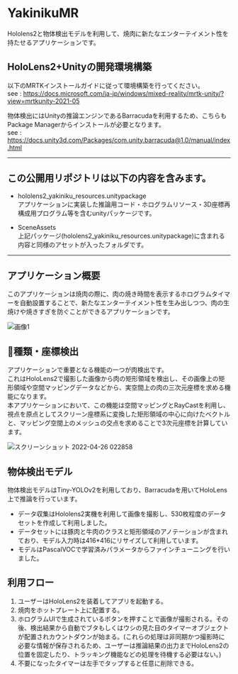 # YakinikuMR
Hololens2と物体検出モデルを利用して、焼肉に新たなエンターテイメント性を持たせるアプリケーションです。

## HoloLens2+Unityの開発環境構築
以下のMRTKインストールガイドに従って環境構築を行ってください。  
see : https://docs.microsoft.com/ja-jp/windows/mixed-reality/mrtk-unity/?view=mrtkunity-2021-05

物体検出にはUnityの推論エンジンであるBarracudaを利用するため、こちらもPackage Managerからインストールが必要となります。  
see : https://docs.unity3d.com/Packages/com.unity.barracuda@1.0/manual/index.html

- - -

## この公開用リポジトリは以下の内容を含みます。

 - hololens2_yakiniku_resources.unitypackage  
アプリケーションに実装した推論用コード・ホログラムリソース・3D座標再構成用プログラム等を含むunityパッケージです。

 - SceneAssets  
上記パッケージ(hololens2_yakiniku_resources.unitypackage)に含まれる内容と同様のアセットが入ったフォルダです。

- - -

## アプリケーション概要
このアプリケーションは焼肉の際に、肉の焼き時間を表示するホログラムタイマーを自動設置することで、新たなエンターテイメント性を生み出しつつ、肉の生焼けや焼きすぎを防ぐことができるアプリケーションです。  

![画像1](https://user-images.githubusercontent.com/104173409/165133948-c3b58bd4-4b90-492c-9858-62f32aca6dd4.jpg)  

## 🍖種類・座標検出
アプリケーションで重要となる機能の一つが肉検出です。  
これはHoloLens2で撮影した画像から肉の矩形領域を検出し、その画像上の矩形領域や空間マッピングデータなどから、実空間上の肉の三次元座標を求める機能になります。  
本アプリケーションにおいて、この機能は空間マッピングとRayCastを利用し、視点を原点としてスクリーン座標系に変換した矩形領域の中心に向けたベクトルと、マッピング空間上のメッシュの交点を求めることで3次元座標を計算しています。

![スクリーンショット 2022-04-26 022858](https://user-images.githubusercontent.com/104173409/165142275-d7068f12-5c0f-4203-b0e5-a187a420c32c.png)

## 物体検出モデル
物体検出モデルはTiny-YOLOv2を利用しており、Barracudaを用いてHoloLens上で推論を行っています。  
 - データ収集はHololens2実機を利用して画像を撮影し、530枚程度のデータセットを作成して利用しました。  
 - データセットには豚肉と牛肉のクラスと矩形領域のアノテーションが含まれており、モデル入力時は416*416にリサイズして利用しています。  
 - モデルはPascalVOCで学習済みパラメータからファインチューニングを行いました。  

## 利用フロー
1. ユーザーはHoloLens2を装着してアプリを起動する。
2. 焼肉をホットプレート上に配置する。
3. ホログラムUIで生成されているボタンを押すことで画像が撮影される。その後、検出結果から自動でブタもしくはウシの見た目のタイマーオブジェクトが配置されカウントダウンが始まる。(これらの処理は非同期かつ撮影時に必要な情報が保存されるため、ユーザーは推論結果の出力までHoloLens2の位置を固定したり、トラッキング機能などの処理を待機する必要はない。)
4. 不要になったタイマーは左手でタップすると任意に削除できる。
